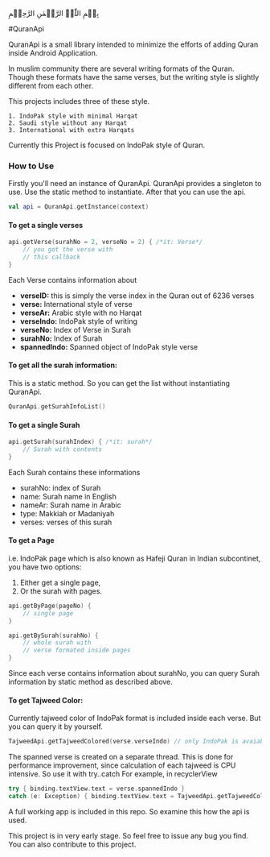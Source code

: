 بِسۡمِ اللّٰہِ الرَّحۡمٰنِ الرَّحِیۡمِ

#QuranApi

QuranApi is a small library intended to minimize the
efforts of adding Quran inside Android Application.

In muslim community there are several writing formats of the Quran. Though these
formats have the same verses, but the writing style is slightly different from each other.

This projects includes three of these style.

    1. IndoPak style with minimal Harqat
    2. Saudi style without any Harqat
    3. International with extra Harqats

Currently this Project is focused on IndoPak style of Quran.


### How to Use

Firstly you'll need an instance of QuranApi. QuranApi provides a singleton to use.
Use the static method to instantiate. After that you can use the api.

```kotlin
val api = QuranApi.getInstance(context)
```

#### To get a single verses

```kotlin
api.getVerse(surahNo = 2, verseNo = 2) { /*it: Verse*/
    // you got the verse with
    // this callback
}
```

Each Verse contains information about

- **verseID:** this is simply the verse index in the Quran out of 6236 verses
- **verse:** International style of verse
- **verseAr:** Arabic style with no Harqat
- **verseIndo:** IndoPak style of writing
- **verseNo:** Index of Verse in Surah
- **surahNo:** Index of Surah
- **spannedIndo:** Spanned object of IndoPak style verse

#### To get all the surah information:

This is a static method. So you can get the list without instantiating QuranApi.

```kotlin
QuranApi.getSurahInfoList()
```

#### To get a single Surah

```kotlin
api.getSurah(surahIndex) { /*it: surah*/
    // Surah with contents
}
```

Each Surah contains these informations

- surahNo: index of Surah
- name: Surah name in English
- nameAr: Surah name in Arabic
- type: Makkiah or Madaniyah
- verses: verses of this surah

#### To get a Page
i.e. IndoPak page which is also known as Hafeji Quran in Indian subcontinet,
you have two options:

1. Either get a single page,
2. Or the surah with pages.

```kotlin
api.getByPage(pageNo) {
    // single page
}

api.getBySurah(surahNo) {
    // whole surah with
    // verse formated inside pages
}
```

Since each verse contains information about surahNo,
you can query Surah information by static method as described above.


#### To get Tajweed Color:

Currently tajweed color of IndoPak format is included inside each verse.
But you can query it by yourself.

```kotlin
TajweedApi.getTajweedColored(verse.verseIndo) // only IndoPak is avaiable now
```

The spanned verse is created on a separate thread.
This is done for performance improvement, since calculation of each tajweed is CPU intensive.
So use it with try..catch
For example, in recyclerView

```kotlin
try { binding.textView.text = verse.spannedIndo }
catch (e: Exception) { binding.textView.text = TajweedApi.getTajweedColored(verse.verseIndo) }
```

A full working app is included in this repo. So examine this how the api is used.

This project is in very early stage. So feel free to issue any bug you find.
You can also contribute to this project.


